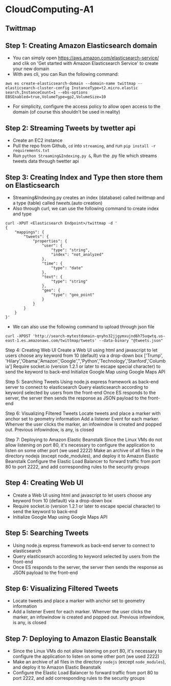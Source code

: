 # CloudComputing-A1
## Twittmap

## Step 1: Creating Amazon Elasticsearch domain
* You can simply open https://aws.amazon.com/elasticsearch-service/ and clik on 'Get started with Amazon Elasticsearch Service' to create your new domain
* With aws cli, you can Run the following command:
```
aws es create-elasticsearch-domain --domain-name twittmap --elasticsearch-cluster-config InstanceType=t2.micro.elastic
search,InstanceCount=1 --ebs-options EBSEnabled=true,VolumeType=gp2,VolumeSize=10
```
* For simplicity, configure the access policy to allow open access to the domain (of course this shouldn't be used in reality)
## Step 2: Streaming Tweets by twetter api
* Create an EC2 instance
* Pull the repo from Github, `cd` into `streaming`, and run `pip install -r requirements.txt`
* Run `python Streaming&Indexing.py &`, Run the .py file which streams tweets data through twetter api 

## Step 3: Creating Index and Type then store them on Elasticsearch
* Streaming&Indexing.py creates an index (database) called *twittmap* and a type (table) called *tweets*.(auto creation)
* Also through curl, we can use the following command to create index and type
```
curl -XPUT <Elasticsearch Endpoint>/twittmap -d '
{
    "mappings": {
        "tweets": {
            "properties": {
                "user": {
                    "type": "string",
                    "index": "not_analyzed"
                },
                "time": {
                    "type": "date"
                },
                "text": {
                    "type": "string"
                },
                "geo": {
                    "type": "geo_point"
                }
            }
        }
    }
}'
```
* We can also use the following command to upload through json file
```
curl -XPOST 'http://search-mytestdomain-qnyhs32jjgymxujnd6h75uqwtq.us-east-1.es.amazonaws.com/twittmap/tweets' --data-binary "@tweets.json"
```


Step 4: Creating Web UI Create a Web UI using html and javascript to let users choose any keyword from 10 (default) via a drop-down box ['Trump', 'Hilary','Obama','Amazon','Google','','Python','Technology','Stanford','Columbia'] Require socket.io (version 1.2.1 or later to escape special character) to send the keyword to back-end Initialize Google Map using Google Maps API

Step 5: Searching Tweets Using node.js express framework as back-end server to connect to elasticsearch Query elasticsearch according to keyword selected by users from the front-end Once ES responds to the server, the server then sends the response as JSON payload to the front-end

Step 6: Visualizing Filtered Tweets Locate tweets and place a marker with anchor set to geometry information Add a listener Event for each marker. Whenver the user clicks the marker, an infowindow is created and popped out. Previous infowindow, is any, is closed

Step 7: Deploying to Amazon Elastic Beanstalk Since the Linux VMs do not allow listening on port 80, it's necessary to configure the application to listen on some other port (we used 2222) Make an archive of all files in the directory nodejs (except node_modules), and deploy it to Amazon Elastic Beanstalk Configure the Elastic Load Balancer to forward traffic from port 80 to port 2222, and add corresponding rules to the security groups













## Step 4: Creating Web UI
* Create a Web UI using html and javascript to let users choose any keyword from 10 (default) via a drop-down box
* Require socket.io (version 1.2.1 or later to escape special character) to send the keyword to back-end
* Initialize Google Map using Google Maps API

## Step 5: Searching Tweets
* Using node.js express framework as back-end server to connect to elasticsearch
* Query elasticsearch according to keyword selected by users from the front-end
* Once ES responds to the server, the server then sends the response as JSON payload to the front-end

## Step 6: Visualizing Filtered Tweets
* Locate tweets and place a marker with anchor set to geometry information
* Add a listener Event for each marker. Whenver the user clicks the marker, an infowindow is created and popped out. Previous infowindow, is any, is closed

## Step 7: Deploying to Amazon Elastic Beanstalk
* Since the Linux VMs do not allow listening on port 80, it's necessary to configure the application to listen on some other port (we used 2222)
* Make an archive of all files in the directory `nodejs` (except `node_modules`), and deploy it to Amazon Elastic Beanstalk
* Configure the Elastic Load Balancer to forward traffic from port 80 to port 2222, and add corresponding rules to the security groups

